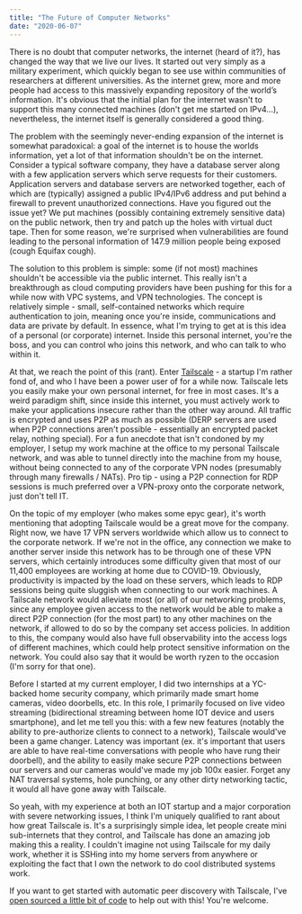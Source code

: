 ```yaml
---
title: "The Future of Computer Networks"
date: "2020-06-07"
---
```


There is no doubt that computer networks, the internet (heard of it?), has changed the way that we live our lives. It started out very simply as a military experiment, which quickly began to see use within communities of researchers at different universities. As the internet grew, more and more people had access to this massively expanding repository of the world’s information. It's obvious that the initial plan for the internet wasn't to support this many connected machines (don't get me started on IPv4...), nevertheless, the internet itself is generally considered a good thing.

The problem with the seemingly never-ending expansion of the internet is somewhat paradoxical: a goal of the internet is to house the worlds information, yet a lot of that information shouldn't be on the internet. Consider a typical software company, they have a database server along with a few application servers which serve requests for their customers. Application servers and database servers are networked together, each of which are (typically) assigned a public IPv4/IPv6 address and put behind a firewall to prevent unauthorized connections. Have you figured out the issue yet? We put machines (possibly containing extremely sensitive data) on the public network, then try and patch up the holes with virtual duct tape. Then for some reason, we're surprised when vulnerabilities are found leading to the personal information of 147.9 million people being exposed (cough Equifax cough).

The solution to this problem is simple: some (if not most) machines shouldn't be accessible via the public internet. This really isn't a breakthrough as cloud computing providers have been pushing for this for a while now with VPC systems, and VPN technologies. The concept is relatively simple - small, self-contained networks which require authentication to join, meaning once you're inside, communications and data are private by default. In essence, what I'm trying to get at is this idea of a personal (or corporate) internet. Inside this personal internet, you're the boss, and you can control who joins this network, and who can talk to who within it.

At that, we reach the point of this (rant). Enter [Tailscale](https://tailscale.com) - a startup I'm rather fond of, and who I have been a power user of for a while now. Tailscale lets you easily make your own personal internet, for free in most cases. It's a weird paradigm shift, since inside this internet, you must actively work to make your applications insecure rather than the other way around. All traffic is encrypted and uses P2P as much as possible (DERP servers are used when P2P connections aren't possible - essentially an encrypted packet relay, nothing special). For a fun anecdote that isn't condoned by my employer, I setup my work machine at the office to my personal Tailscale network, and was able to tunnel directly into the machine from my house, without being connected to any of the corporate VPN nodes (presumably through many firewalls / NATs). Pro tip - using a P2P connection for RDP sessions is much preferred over a VPN-proxy onto the corporate network, just don't tell IT.

On the topic of my employer (who makes some epyc gear), it's worth mentioning that adopting Tailscale would be a great move for the company. Right now, we have 17 VPN servers worldwide which allow us to connect to the corporate network. If we're not in the office, any connection we make to another server inside this network has to be through one of these VPN servers, which certainly introduces some difficulty given that most of our 11,400 employees are working at home due to COVID-19. Obviously, productivity is impacted by the load on these servers, which leads to RDP sessions being quite sluggish when connecting to our work machines. A Tailscale network would alleviate most (or all) of our networking problems, since any employee given access to the network would be able to make a direct P2P connection (for the most part) to any other machines on the network, if allowed to do so by the company set access policies. In addition to this, the company would also have full observability into the access logs of different machines, which could help protect sensitive information on the network. You could also say that it would be worth ryzen to the occasion (I'm sorry for that one).

Before I started at my current employer, I did two internships at a YC-backed home security company, which primarily made smart home cameras, video doorbells, etc. In this role, I primarily focused on live video streaming (bidirectional streaming between home IOT device and users smartphone), and let me tell you this: with a few new features (notably the ability to pre-authorize clients to connect to a network), Tailscale would've been a game changer. Latency was important (ex. it's important that users are able to have real-time conversations with people who have rung their doorbell), and the ability to easily make secure P2P connections between our servers and our cameras would've made my job 100x easier. Forget any NAT traversal systems, hole punching, or any other dirty networking tactic, it would all have gone away with Tailscale.

So yeah, with my experience at both an IOT startup and a major corporation with severe networking issues, I think I'm uniquely qualified to rant about how great Tailscale is. It's a surprisingly simple idea, let people create mini sub-internets that they control, and Tailscale has done an amazing job making this a reality. I couldn't imagine not using Tailscale for my daily work, whether it is SSHing into my home servers from anywhere or exploiting the fact that I own the network to do cool distributed systems work.

If you want to get started with automatic peer discovery with Tailscale, I've [open sourced a little bit of code](https://github.com/morgangallant/ipn) to help out with this! You're welcome.
